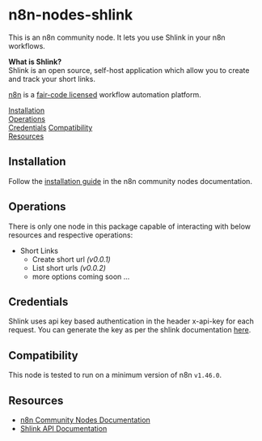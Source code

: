 # n8n-nodes-shlink

This is an n8n community node. It lets you use Shlink in your n8n workflows.

**What is Shlink?**  
Shlink is an open source, self-host application which allow you to create and track your short links.

[n8n](https://n8n.io/) is a [fair-code licensed](https://docs.n8n.io/reference/license/) workflow automation platform.

[Installation](#installation)  
[Operations](#operations)  
[Credentials](#credentials)
[Compatibility](#compatibility)  
[Resources](#resources)  

## Installation

Follow the [installation guide](https://docs.n8n.io/integrations/community-nodes/installation/) in the n8n community nodes documentation.

## Operations

There is only one node in this package capable of interacting with below resources and respective operations:

- Short Links  
	- Create short url *(v0.0.1)*
	- List short urls *(v0.0.2)*
	- more options coming soon ...

## Credentials

Shlink uses api key based authentication in the header x-api-key for each request. You can generate the key as per the shlink documentation [here](https://shlink.io/documentation/api-docs/authentication/).

## Compatibility

This node is tested to run on a minimum version of n8n `v1.46.0`.

## Resources

* [n8n Community Nodes Documentation](https://docs.n8n.io/integrations/community-nodes/)
* [Shlink API Documentation](https://shlink.io/documentation/api-docs/)


